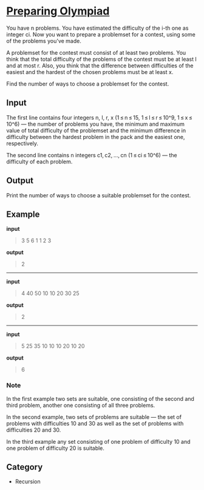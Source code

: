 # [Preparing Olympiad](https://vjudge.net/problem/CodeForces-550B/origin) 
You have n problems. You have estimated the difficulty of the i-th one as integer ci. Now you want to prepare a problemset for a contest, using some of the problems you've made.

A problemset for the contest must consist of at least two problems. You think that the total difficulty of the problems of the contest must be at least l and at most r. Also, you think that the difference between difficulties of the easiest and the hardest of the chosen problems must be at least x.

Find the number of ways to choose a problemset for the contest.


## Input
The first line contains four integers n, l, r, x (1 ≤ n ≤ 15, 1 ≤ l ≤ r ≤ 10^9, 1 ≤ x ≤ 10^6) — the number of problems you have, the minimum and maximum value of total difficulty of the problemset and the minimum difference in difficulty between the hardest problem in the pack and the easiest one, respectively.

The second line contains n integers c1, c2, ..., cn (1 ≤ ci ≤ 10^6) — the difficulty of each problem.

## Output
Print the number of ways to choose a suitable problemset for the contest.


## Example
**input**
> 3 5 6 1
> 1 2 3

**output**
> 2

---
**input**
> 4 40 50 10
> 10 20 30 25

**output**
> 2

---
**input**
> 5 25 35 10
> 10 10 20 10 20

**output**
> 6


### Note
In the first example two sets are suitable, one consisting of the second and third problem, another one consisting of all three problems.

In the second example, two sets of problems are suitable — the set of problems with difficulties 10 and 30 as well as the set of problems with difficulties 20 and 30.

In the third example any set consisting of one problem of difficulty 10 and one problem of difficulty 20 is suitable.

## Category
* Recursion
